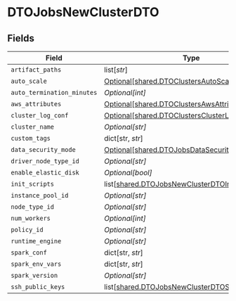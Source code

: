# DTOJobsNewClusterDTO


## Fields

| Field                                                                                                          | Type                                                                                                           | Required                                                                                                       | Description                                                                                                    |
| -------------------------------------------------------------------------------------------------------------- | -------------------------------------------------------------------------------------------------------------- | -------------------------------------------------------------------------------------------------------------- | -------------------------------------------------------------------------------------------------------------- |
| `artifact_paths`                                                                                               | list[*str*]                                                                                                    | :heavy_minus_sign:                                                                                             | N/A                                                                                                            |
| `auto_scale`                                                                                                   | [Optional[shared.DTOClustersAutoScaleDTO]](undefined/models/shared/dtoclustersautoscaledto.md)                 | :heavy_minus_sign:                                                                                             | N/A                                                                                                            |
| `auto_termination_minutes`                                                                                     | *Optional[int]*                                                                                                | :heavy_minus_sign:                                                                                             | N/A                                                                                                            |
| `aws_attributes`                                                                                               | [Optional[shared.DTOClustersAwsAttributesDTO]](undefined/models/shared/dtoclustersawsattributesdto.md)         | :heavy_minus_sign:                                                                                             | N/A                                                                                                            |
| `cluster_log_conf`                                                                                             | [Optional[shared.DTOClustersClusterLogConfDTO]](undefined/models/shared/dtoclustersclusterlogconfdto.md)       | :heavy_minus_sign:                                                                                             | N/A                                                                                                            |
| `cluster_name`                                                                                                 | *Optional[str]*                                                                                                | :heavy_minus_sign:                                                                                             | N/A                                                                                                            |
| `custom_tags`                                                                                                  | dict[str, *str*]                                                                                               | :heavy_minus_sign:                                                                                             | N/A                                                                                                            |
| `data_security_mode`                                                                                           | [Optional[shared.DTOJobsDataSecurityModeDTO]](undefined/models/shared/dtojobsdatasecuritymodedto.md)           | :heavy_minus_sign:                                                                                             | N/A                                                                                                            |
| `driver_node_type_id`                                                                                          | *Optional[str]*                                                                                                | :heavy_minus_sign:                                                                                             | N/A                                                                                                            |
| `enable_elastic_disk`                                                                                          | *Optional[bool]*                                                                                               | :heavy_minus_sign:                                                                                             | N/A                                                                                                            |
| `init_scripts`                                                                                                 | list[[shared.DTOJobsNewClusterDTOInitScripts](undefined/models/shared/dtojobsnewclusterdtoinitscripts.md)]     | :heavy_minus_sign:                                                                                             | N/A                                                                                                            |
| `instance_pool_id`                                                                                             | *Optional[str]*                                                                                                | :heavy_minus_sign:                                                                                             | N/A                                                                                                            |
| `node_type_id`                                                                                                 | *Optional[str]*                                                                                                | :heavy_minus_sign:                                                                                             | N/A                                                                                                            |
| `num_workers`                                                                                                  | *Optional[int]*                                                                                                | :heavy_minus_sign:                                                                                             | N/A                                                                                                            |
| `policy_id`                                                                                                    | *Optional[str]*                                                                                                | :heavy_minus_sign:                                                                                             | N/A                                                                                                            |
| `runtime_engine`                                                                                               | *Optional[str]*                                                                                                | :heavy_minus_sign:                                                                                             | N/A                                                                                                            |
| `spark_conf`                                                                                                   | dict[str, *str*]                                                                                               | :heavy_minus_sign:                                                                                             | N/A                                                                                                            |
| `spark_env_vars`                                                                                               | dict[str, *str*]                                                                                               | :heavy_minus_sign:                                                                                             | N/A                                                                                                            |
| `spark_version`                                                                                                | *Optional[str]*                                                                                                | :heavy_minus_sign:                                                                                             | N/A                                                                                                            |
| `ssh_public_keys`                                                                                              | list[[shared.DTOJobsNewClusterDTOSSHPublicKeys](undefined/models/shared/dtojobsnewclusterdtosshpublickeys.md)] | :heavy_minus_sign:                                                                                             | N/A                                                                                                            |